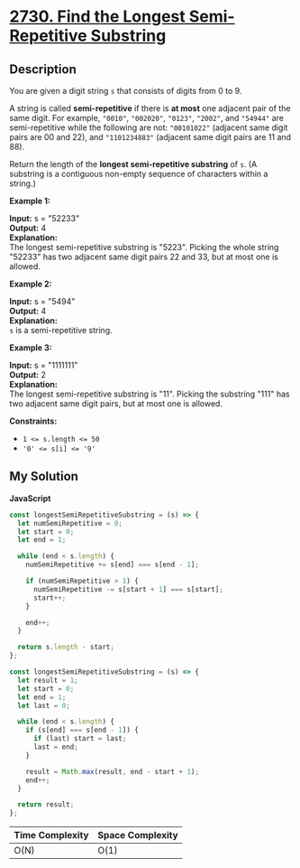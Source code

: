 # [2730. Find the Longest Semi-Repetitive Substring](https://leetcode.com/problems/find-the-longest-semi-repetitive-substring)

## Description

You are given a digit string `s` that consists of digits from 0 to 9.

A string is called **semi-repetitive** if there is **at most** one adjacent pair of the same digit. For example, `"0010"`, `"002020"`, `"0123"`, `"2002"`, and `"54944"` are semi-repetitive while the following are not: `"00101022"` (adjacent same digit pairs are 00 and 22), and `"1101234883"` (adjacent same digit pairs are 11 and 88).

Return the length of the **longest semi-repetitive substring** of `s`. (A substring is a contiguous non-empty sequence of characters within a string.)

**Example 1:**

**Input:** s = "52233"  
**Output:** 4  
**Explanation:**  
The longest semi-repetitive substring is "5223". Picking the whole string "52233" has two adjacent same digit pairs 22 and 33, but at most one is allowed.

**Example 2:**

**Input:** s = "5494"  
**Output:** 4  
**Explanation:**  
`s` is a semi-repetitive string.

**Example 3:**

**Input:** s = "1111111"  
**Output:** 2  
**Explanation:**  
The longest semi-repetitive substring is "11". Picking the substring "111" has two adjacent same digit pairs, but at most one is allowed.

**Constraints:**

- `1 <= s.length <= 50`
- `'0' <= s[i] <= '9'`

## My Solution

**JavaScript**

```js
const longestSemiRepetitiveSubstring = (s) => {
  let numSemiRepetitive = 0;
  let start = 0;
  let end = 1;

  while (end < s.length) {
    numSemiRepetitive += s[end] === s[end - 1];

    if (numSemiRepetitive > 1) {
      numSemiRepetitive -= s[start + 1] === s[start];
      start++;
    }

    end++;
  }

  return s.length - start;
};
```

```js
const longestSemiRepetitiveSubstring = (s) => {
  let result = 1;
  let start = 0;
  let end = 1;
  let last = 0;

  while (end < s.length) {
    if (s[end] === s[end - 1]) {
      if (last) start = last;
      last = end;
    }

    result = Math.max(result, end - start + 1);
    end++;
  }

  return result;
};
```

| Time Complexity | Space Complexity |
| --------------- | ---------------- |
| O(N)            | O(1)             |

